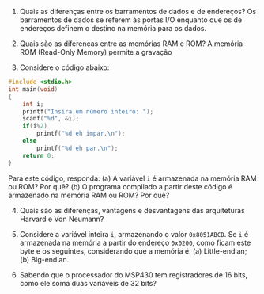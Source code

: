 1. Quais as diferenças entre os barramentos de dados e de endereços?
Os barramentos de dados se referem às portas I/O enquanto que os de endereços definem o destino na memória para os dados.

2. Quais são as diferenças entre as memórias RAM e ROM?
	A memória ROM (Read-Only Memory) permite a gravação 

3. Considere o código abaixo:

```C
#include <stdio.h>
int main(void)
{
	int i;
	printf("Insira um número inteiro: ");
	scanf("%d", &i);
	if(i%2)
		printf("%d eh impar.\n");
	else
		printf("%d eh par.\n");
	return 0;
}
```

Para este código, responda: (a) A variável `i` é armazenada na memória RAM ou ROM? Por quê? (b) O programa compilado a partir deste código é armazenado na memória RAM ou ROM? Por quê?

4. Quais são as diferenças, vantagens e desvantagens das arquiteturas Harvard e Von Neumann?

5. Considere a variável inteira `i`, armazenando o valor `0x8051ABCD`. Se `i` é armazenada na memória a partir do endereço `0x0200`, como ficam este byte e os seguintes, considerando que a memória é: (a) Little-endian; (b) Big-endian.

6. Sabendo que o processador do MSP430 tem registradores de 16 bits, como ele soma duas variáveis de 32 bits?
